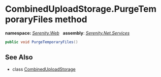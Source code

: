 # CombinedUploadStorage.PurgeTemporaryFiles method
**namespace:** *[Serenity.Web](../../README.md#serenity.web-namespace)*   **assembly**: *[Serenity.Net.Services](../../README.md)*

```csharp
public void PurgeTemporaryFiles()
```

## See Also

* class [CombinedUploadStorage](../CombinedUploadStorage.md)